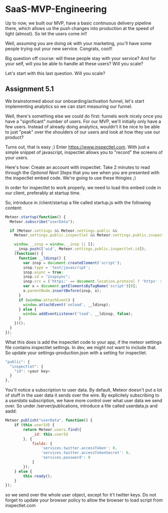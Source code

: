 # SaaS-MVP-Engineering

Up to now, we built our MVP, have a basic continuous delivery pipeline there, which allows us the push changes into production at the speed of light (almost). So let the users come in!!

Well, assuming you are doing ok with your marketing, you'll have some people trying out your new service. Congrats, cool!!

Big question off course: will these people stay with your service? And for your self, will you be able to handle all these users? Will you scale?

Let's start with this last question. Will you scale?

## Assignment 5.1
We brainstormed about our onboarding/activation funnel, let's start implementing analytics so we can start measuring our funnel.

Well, there's something else we could do first: funnels work nicely once you have a "significant" number of users. For our MVP, we'll initially only have a few users. Instead of already doing analytics, wouldn't it be nice to be able to just "peak" over the shoulders of our users and look at how they use our product?

Turns out, that is easy ;) Enter https://www.inspectlet.com. With just a simple snippet of javascript, inspectlet allows you to "record" the screens of your users.

Here's how: Create an account with inspectlet. Take 2 minutes to read through the _Optional Next Steps_ that you see when you are presented with the inspectlet embed code. We're going to use these thingies ;)

In order for inspectlet to work properly, we need to load this embed code in our client, preferably at startup time.

So, introduce in /client/startup a file called startup.js with the following content:

```javascript
Meteor.startup(function() {
  Meteor.subscribe("userData");

  if (Meteor.settings && Meteor.settings.public &&
    Meteor.settings.public.inspectlet && Meteor.settings.public.inspectlet.id) {

    window.__insp = window.__insp || [];
    __insp.push(['wid', Meteor.settings.public.inspectlet.id]);
    (function() {
      function __ldinsp() {
        var insp = document.createElement('script');
        insp.type = 'text/javascript';
        insp.async = true;
        insp.id = "inspsync";
        insp.src = ('https:' == document.location.protocol ? 'https' : 'http') + '://cdn.inspectlet.com/inspectlet.js';
        var x = document.getElementsByTagName('script')[0];
        x.parentNode.insertBefore(insp, x);
      }
      if (window.attachEvent) {
        window.attachEvent('onload', __ldinsp);
      } else {
        window.addEventListener('load', __ldinsp, false);
      }
    })();
  }
});
```
What this does is add the inspectlet code to your app, if the meteor settings file contains inspectlet settings. In dev, we might not want to include that. So update your settings-production.json with a setting for inspectlet.

```javascript
"public": {
  "inspectlet": {
    "id": <your key>
  }
},
```
You'll notice a subscription to user data. By default, Meteor doesn't put a lot of stuff in the user data it sends over the wire. By explicitely subscribing to a _userdata_ subscription, we have more control over what user data we send over.
So under /server/publications, introduce a file called userdata.js and aadd:
```javascript
Meteor.publish("userData", function() {
	if (this.userId) {
		return Meteor.users.find({
			_id: this.userId
		}, {
			fields: {
				'services.twitter.accessToken': 0,
				'services.twitter.accessTokenSecret': 0,
				'services.password': 0
			}
		});
	} else {
		this.ready();
	}
});
```
so we send over the whole user object, except for it't twitter keys. Do not forget to update your browser policy to allow the browser to load script from inspectlet.com

